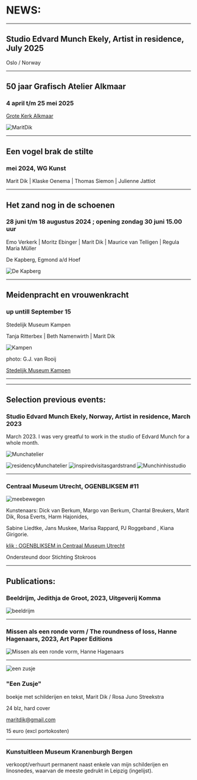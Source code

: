 # NEWS:
___

## Studio Edvard Munch Ekely, Artist in residence, July 2025

Oslo / Norway

___

## 50 jaar Grafisch Atelier Alkmaar

### 4 april t/m 25 mei 2025

[Grote Kerk Alkmaar](https://grotekerk-alkmaar.nl)

![MaritDik]( https://live.staticflickr.com/65535/54459712239_378006b6a4_m.jpg)

___

## Een vogel brak de stilte

### mei 2024, WG Kunst

Marit Dik | Klaske Oenema | Thomas Siemon | Julienne Jattiot

---


## Het zand nog in de schoenen

### 28 juni t/m 18 augustus 2024 ; opening zondag 30 juni 15.00 uur 

Emo Verkerk | Moritz Ebinger | Marit Dik | Maurice van Telligen | Regula Maria Müller

De Kapberg, Egmond a/d Hoef

![De Kapberg](https://live.staticflickr.com/65535/53775234863_6ee2ec6f97_w.jpg)

_____




## Meidenpracht en vrouwenkracht

### up untill September 15

Stedelijk Museum Kampen

Tanja Ritterbex | Beth Namenwirth | Marit Dik

![Kampen](https://live.staticflickr.com/65535/53721742014_e54fb0b829.jpg)

photo: G.J. van Rooij

[Stedelijk Museum Kampen](https://stedelijkmuseumkampen.nl/cms/index.php/uploaden/verwachte-expo-s/390-meidenpracht-en-vrouwenkracht-marit-dik-beth-namenwirth-tanja-ritterbex)


______
______


## Selection previous events:


### Studio Edvard Munch Ekely, Norway, Artist in residence, March 2023

March 2023. I was very greatful to work in the studio of Edvard Munch for a whole month.

![Munchatelier](https://live.staticflickr.com/65535/52808360292_5434f19bd4.jpg) 

![residencyMunchatelier](https://live.staticflickr.com/65535/53271022387_d9bd363905_q.jpg)
![inspiredvisitasgardstrand](https://live.staticflickr.com/65535/53272381700_67ab781468_q.jpg) 
![Munchinhisstudio](https://live.staticflickr.com/65535/53272435785_75971ed647_q.jpg)

___

### Centraal Museum Utrecht, OGENBLIKSEM #11


![meebewegen](https://live.staticflickr.com/65535/52501849102_8f9c1c164b.jpg)


Kunstenaars: Dick van Berkum, Margo van Berkum, Chantal Breukers, Marit Dik, Rosa Everts, Harm Hajonides, 

Sabine Liedtke, Jans Muskee, Marisa Rappard, PJ Roggeband , Kiana Girigorie. 

[klik : OGENBLIKSEM in Centraal Museum Utrecht](https://www.centraalmuseum.nl/nl/tentoonstellingen/ogenbliksem)


Ondersteund door Stichting Stokroos

___

## Publications:

### Beeldrijm, Jedithja de Groot, 2023, Uitgeverij Komma

![beeldrijm](https://live.staticflickr.com/65535/53458098877_f30355f149_n.jpg)

_____

### Missen als een ronde vorm / The roundness of loss, Hanne Hagenaars, 2023, Art Paper Editions


![Missen als een ronde vorm, Hanne Hagenaars](https://live.staticflickr.com/65535/53272136450_8e3a1fb2f5.jpg)


___

![een zusje](https://live.staticflickr.com/65535/49929955596_af0650d641_w.jpg)



### "Een Zusje" 


boekje met schilderijen en tekst, Marit Dik / Rosa Juno Streekstra


24 blz, hard cover

[maritdik@gmail.com](mailto:maritdik@gmail.com) 

15 euro (excl portokosten)



___


### Kunstuitleen Museum Kranenburgh Bergen 

verkoopt/verhuurt permanent naast enkele van mijn schilderijen en linosnedes, waarvan de meeste gedrukt in Leipzig (ingelijst).


